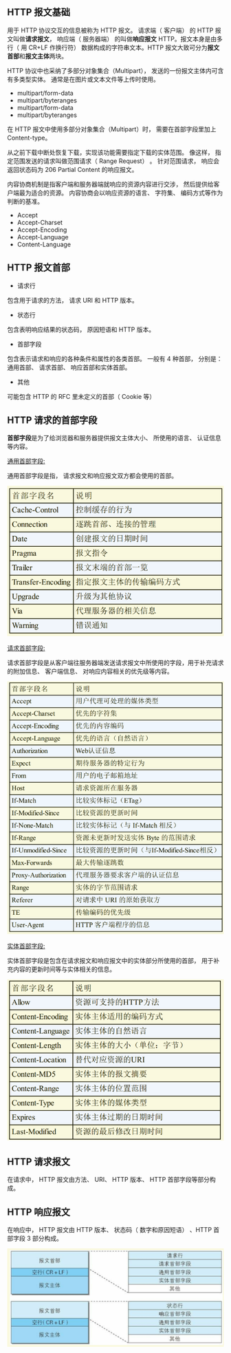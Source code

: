 ## HTTP 报文基础

用于 HTTP 协议交互的信息被称为 HTTP 报文。 请求端（ 客户端） 的 HTTP 报文叫做**请求报文**， 响应端（ 服务器端） 的叫做**响应报文** HTTP。报文本身是由多行（ 用 CR+LF 作换行符） 数据构成的字符串文本。HTTP 报文大致可分为**报文首部**和**报文主体**两块。

HTTP 协议中也采纳了多部分对象集合（Multipart）， 发送的一份报文主体内可含有多类型实体。 通常是在图片或文本文件等上传时使用。

- multipart/form-data
- multipart/byteranges
- multipart/form-data
- multipart/byteranges

在 HTTP 报文中使用多部分对象集合（Multipart）时， 需要在首部字段里加上 Content-type。

从之前下载中断处恢复下载，实现该功能需要指定下载的实体范围。 像这样， 指定范围发送的请求叫做范围请求（ Range Request） 。
针对范围请求， 响应会返回状态码为 206 Partial Content 的响应报文。

内容协商机制是指客户端和服务器端就响应的资源内容进行交涉， 然后提供给客户端最为适合的资源。 内容协商会以响应资源的语言、 字符集、 编码方式等作为判断的基准。

- Accept
- Accept-Charset
- Accept-Encoding
- Accept-Language
- Content-Language

## HTTP 报文首部

- 请求行

包含用于请求的方法， 请求 URI 和 HTTP 版本。

- 状态行

包含表明响应结果的状态码， 原因短语和 HTTP 版本。

- 首部字段

包含表示请求和响应的各种条件和属性的各类首部。
一般有 4 种首部， 分别是： 通用首部、 请求首部、 响应首部和实体首部。

- 其他

可能包含 HTTP 的 RFC 里未定义的首部（ Cookie 等）

## HTTP 请求的首部字段

**首部字段**是为了给浏览器和服务器提供报文主体大小、 所使用的语言、 认证信息等内容。

<u>通用首部字段:</u>

通用首部字段是指， 请求报文和响应报文双方都会使用的首部。

![web](../assets/http1.png)

<u>请求首部字段:</u>

请求首部字段是从客户端往服务器端发送请求报文中所使用的字段，用于补充请求的附加信息、 客户端信息、 对响应内容相关的优先级等内容。

![web](../assets/http2.png)

<u>实体首部字段:</u>

实体首部字段是包含在请求报文和响应报文中的实体部分所使用的首部， 用于补充内容的更新时间等与实体相关的信息。

![web](../assets/http3.png)

## HTTP 请求报文

在请求中， HTTP 报文由方法、 URI、 HTTP 版本、 HTTP 首部字段等部分构成。

## HTTP 响应报文

在响应中， HTTP 报文由 HTTP 版本、 状态码（ 数字和原因短语） 、HTTP 首部字段 3 部分构成。

![web](../assets/http4.png)
